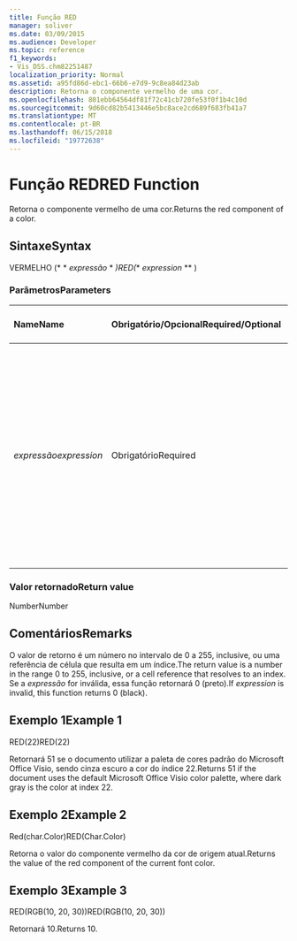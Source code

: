 ```yaml
---
title: Função RED
manager: soliver
ms.date: 03/09/2015
ms.audience: Developer
ms.topic: reference
f1_keywords:
- Vis_DSS.chm82251487
localization_priority: Normal
ms.assetid: a95fd86d-ebc1-66b6-e7d9-9c8ea84d23ab
description: Retorna o componente vermelho de uma cor.
ms.openlocfilehash: 801ebb64564df81f72c41cb720fe53f0f1b4c10d
ms.sourcegitcommit: 9d60cd82b5413446e5bc8ace2cd689f683fb41a7
ms.translationtype: MT
ms.contentlocale: pt-BR
ms.lasthandoff: 06/15/2018
ms.locfileid: "19772638"
---
```

# <a name="red-function"></a><span data-ttu-id="85b02-103">Função RED</span><span class="sxs-lookup"><span data-stu-id="85b02-103">RED Function</span></span>

<span data-ttu-id="85b02-104">Retorna o componente vermelho de uma cor.</span><span class="sxs-lookup"><span data-stu-id="85b02-104">Returns the red component of a color.</span></span> 
  
## <a name="syntax"></a><span data-ttu-id="85b02-105">Sintaxe</span><span class="sxs-lookup"><span data-stu-id="85b02-105">Syntax</span></span>

<span data-ttu-id="85b02-106">VERMELHO (* * *expressão* * *)</span><span class="sxs-lookup"><span data-stu-id="85b02-106">RED(** *expression* ** )</span></span> 
  
### <a name="parameters"></a><span data-ttu-id="85b02-107">Parâmetros</span><span class="sxs-lookup"><span data-stu-id="85b02-107">Parameters</span></span>

|<span data-ttu-id="85b02-108">**Name**</span><span class="sxs-lookup"><span data-stu-id="85b02-108">**Name**</span></span>|<span data-ttu-id="85b02-109">**Obrigatório/Opcional**</span><span class="sxs-lookup"><span data-stu-id="85b02-109">**Required/Optional**</span></span>|<span data-ttu-id="85b02-110">**Tipo de dados**</span><span class="sxs-lookup"><span data-stu-id="85b02-110">**Data Type**</span></span>|<span data-ttu-id="85b02-111">**Descrição**</span><span class="sxs-lookup"><span data-stu-id="85b02-111">**Description**</span></span>|
|:-----|:-----|:-----|:-----|
| <span data-ttu-id="85b02-112">_expressão_</span><span class="sxs-lookup"><span data-stu-id="85b02-112">_expression_</span></span> <br/> |<span data-ttu-id="85b02-113">Obrigatório</span><span class="sxs-lookup"><span data-stu-id="85b02-113">Required</span></span>  <br/> |<span data-ttu-id="85b02-114">**Varia**</span><span class="sxs-lookup"><span data-stu-id="85b02-114">**Varies**</span></span> <br/> |<span data-ttu-id="85b02-115">Um índice de uma cor na tabela de cores do documento, uma expressão que resulta em uma cor personalizada (como RGB ou HSL) ou uma referência a uma célula que contém um índice de cores ou um resultado de cores.</span><span class="sxs-lookup"><span data-stu-id="85b02-115">An index of a color in the document's color table, an expression that resolves to a custom color (like RGB or HSL), or a reference to a cell that contains a color index or color result.</span></span>  <br/> |
   
### <a name="return-value"></a><span data-ttu-id="85b02-116">Valor retornado</span><span class="sxs-lookup"><span data-stu-id="85b02-116">Return value</span></span>

<span data-ttu-id="85b02-117">Number</span><span class="sxs-lookup"><span data-stu-id="85b02-117">Number</span></span>
  
## <a name="remarks"></a><span data-ttu-id="85b02-118">Comentários</span><span class="sxs-lookup"><span data-stu-id="85b02-118">Remarks</span></span>

<span data-ttu-id="85b02-119">O valor de retorno é um número no intervalo de 0 a 255, inclusive, ou uma referência de célula que resulta em um índice.</span><span class="sxs-lookup"><span data-stu-id="85b02-119">The return value is a number in the range 0 to 255, inclusive, or a cell reference that resolves to an index.</span></span> <span data-ttu-id="85b02-120">Se a _expressão_ for inválida, essa função retornará 0 (preto).</span><span class="sxs-lookup"><span data-stu-id="85b02-120">If  _expression_ is invalid, this function returns 0 (black).</span></span> 
  
## <a name="example-1"></a><span data-ttu-id="85b02-121">Exemplo 1</span><span class="sxs-lookup"><span data-stu-id="85b02-121">Example 1</span></span>

<span data-ttu-id="85b02-122">RED(22)</span><span class="sxs-lookup"><span data-stu-id="85b02-122">RED(22)</span></span>
  
<span data-ttu-id="85b02-123">Retornará 51 se o documento utilizar a paleta de cores padrão do Microsoft Office Visio, sendo cinza escuro a cor do índice 22.</span><span class="sxs-lookup"><span data-stu-id="85b02-123">Returns 51 if the document uses the default Microsoft Office Visio color palette, where dark gray is the color at index 22.</span></span>
  
## <a name="example-2"></a><span data-ttu-id="85b02-124">Exemplo 2</span><span class="sxs-lookup"><span data-stu-id="85b02-124">Example 2</span></span>

<span data-ttu-id="85b02-125">Red(char.Color)</span><span class="sxs-lookup"><span data-stu-id="85b02-125">RED(Char.Color)</span></span>
  
<span data-ttu-id="85b02-126">Retorna o valor do componente vermelho da cor de origem atual.</span><span class="sxs-lookup"><span data-stu-id="85b02-126">Returns the value of the red component of the current font color.</span></span>
  
## <a name="example-3"></a><span data-ttu-id="85b02-127">Exemplo 3</span><span class="sxs-lookup"><span data-stu-id="85b02-127">Example 3</span></span>

<span data-ttu-id="85b02-128">RED(RGB(10, 20, 30))</span><span class="sxs-lookup"><span data-stu-id="85b02-128">RED(RGB(10, 20, 30))</span></span>
  
<span data-ttu-id="85b02-129">Retornará 10.</span><span class="sxs-lookup"><span data-stu-id="85b02-129">Returns 10.</span></span>
  

